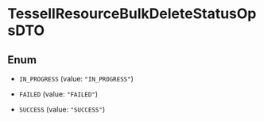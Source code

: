 

# TessellResourceBulkDeleteStatusOpsDTO

## Enum


* `IN_PROGRESS` (value: `"IN_PROGRESS"`)

* `FAILED` (value: `"FAILED"`)

* `SUCCESS` (value: `"SUCCESS"`)



